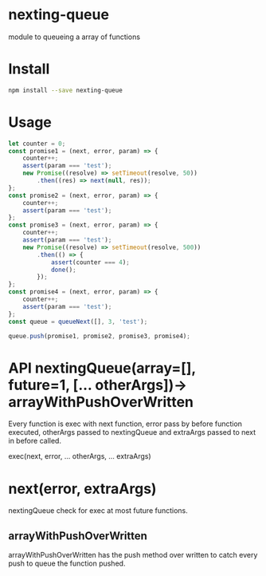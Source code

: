 # nexting-queue
module to queueing a array of functions


# Install

```bash
npm install --save nexting-queue
```

# Usage

```js
let counter = 0;
const promise1 = (next, error, param) => {
    counter++;
    assert(param === 'test');
    new Promise((resolve) => setTimeout(resolve, 50))
        .then((res) => next(null, res));
};
const promise2 = (next, error, param) => {
    counter++;
    assert(param === 'test');
};
const promise3 = (next, error, param) => {
    counter++;
    assert(param === 'test');
    new Promise((resolve) => setTimeout(resolve, 500))
        .then(() => {
            assert(counter === 4);
            done();
        });
};
const promise4 = (next, error, param) => {
    counter++;
    assert(param === 'test');
};
const queue = queueNext([], 3, 'test');

queue.push(promise1, promise2, promise3, promise4);
```

# API nextingQueue(array=[], future=1, [... otherArgs])-> arrayWithPushOverWritten

Every function is exec with next function, error pass by before function executed, otherArgs passed to nextingQueue and extraArgs passed to next in before called.

exec(next, error, ... otherArgs, ... extraArgs)

# next(error, extraArgs)
nextingQueue check for exec at most future functions.

## arrayWithPushOverWritten

arrayWithPushOverWritten has the push method over written to catch every push to queue the function pushed.

